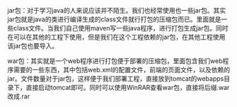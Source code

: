 jar包：对于学习java的人来说应该并不陌生。我们也经常使用也一些jar包。其实jar包就是java的类进行编译生成的class文件就行打包的压缩包而已。里面就是一些class文件。当我们自己使用maven写一些java程序，进行打包生成jar包。同时在可以在其他的工程下使用，但是我们在这个工程依赖的jar包，在其他工程使用该jar包也要导入。

war包：其实就是一个web程序进行打包便于部署的压缩包，里面包含我们web程序需要的一些东西，其中包括web.xml的配置文件，前端的页面文件，以及依赖的jar。文件数量对于jar包，这样便于我们部署工程，直接放到tomcat的webapps目录下，直接启动tomcat即可。同时可以使用WinRAR查看war包，直接将后缀.war改成.rar
